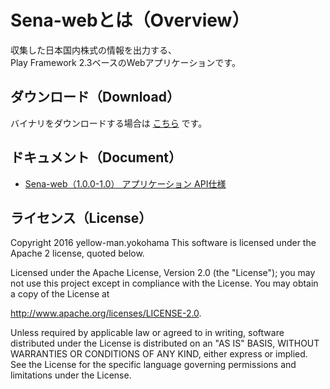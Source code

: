 # Sena-webとは（Overview）

収集した日本国内株式の情報を出力する、  
Play Framework 2.3ベースのWebアプリケーションです。  



## ダウンロード（Download）

バイナリをダウンロードする場合は [こちら](https://github.com/yellow-man/sena-web/releases) です。



## ドキュメント（Document）

* [Sena-web（1.0.0-1.0） アプリケーション API仕様](https://yellow-man.github.io/sena-doc/javadoc/web/1.0.0-1.0/)



## ライセンス（License）

Copyright 2016 yellow-man.yokohama
This software is licensed under the Apache 2 license, quoted below.

Licensed under the Apache License, Version 2.0 (the "License"); you may not use this project except in compliance with
the License. You may obtain a copy of the License at

http://www.apache.org/licenses/LICENSE-2.0.

Unless required by applicable law or agreed to in writing, software distributed under the License is distributed on an
"AS IS" BASIS, WITHOUT WARRANTIES OR CONDITIONS OF ANY KIND, either express or implied. See the License for the specific
language governing permissions and limitations under the License.
